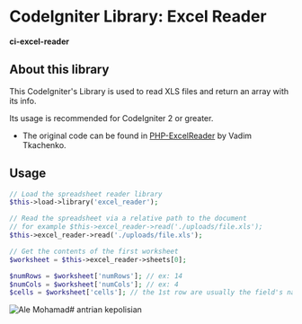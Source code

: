 # CodeIgniter Library: Excel Reader

**ci-excel-reader**

## About this library

This CodeIgniter's Library is used to read XLS files and return an array with its info.

Its usage is recommended for CodeIgniter 2 or greater.

* The original code can be found in [PHP-ExcelReader](http://sourceforge.net/projects/phpexcelreader/) by Vadim Tkachenko.

## Usage

```php
// Load the spreadsheet reader library
$this->load->library('excel_reader');

// Read the spreadsheet via a relative path to the document
// for example $this->excel_reader->read('./uploads/file.xls');
$this->excel_reader->read('./uploads/file.xls');

// Get the contents of the first worksheet
$worksheet = $this->excel_reader->sheets[0];

$numRows = $worksheet['numRows']; // ex: 14
$numCols = $worksheet['numCols']; // ex: 4
$cells = $worksheet['cells']; // the 1st row are usually the field's name
```

![Ale Mohamad](http://alemohamad.com/github/logo2012am.png)# antrian kepolisian
